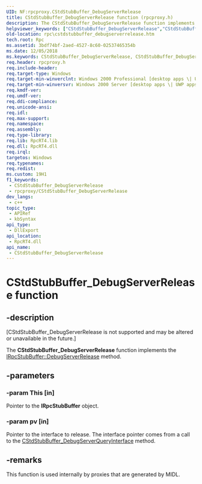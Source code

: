 ```yaml
---
UID: NF:rpcproxy.CStdStubBuffer_DebugServerRelease
title: CStdStubBuffer_DebugServerRelease function (rpcproxy.h)
description: The CStdStubBuffer_DebugServerRelease function implements the IRpcStubBuffer::DebugServerRelease method.
helpviewer_keywords: ["CStdStubBuffer_DebugServerRelease","CStdStubBuffer_DebugServerRelease function [RPC]","rpc.cstdstubbuffer_debugserverrelease","rpcproxy/CStdStubBuffer_DebugServerRelease"]
old-location: rpc\cstdstubbuffer_debugserverrelease.htm
tech.root: Rpc
ms.assetid: 3bdf74bf-2aed-4527-8c60-02537465354b
ms.date: 12/05/2018
ms.keywords: CStdStubBuffer_DebugServerRelease, CStdStubBuffer_DebugServerRelease function [RPC], rpc.cstdstubbuffer_debugserverrelease, rpcproxy/CStdStubBuffer_DebugServerRelease
req.header: rpcproxy.h
req.include-header: 
req.target-type: Windows
req.target-min-winverclnt: Windows 2000 Professional [desktop apps \| UWP apps]
req.target-min-winversvr: Windows 2000 Server [desktop apps \| UWP apps]
req.kmdf-ver: 
req.umdf-ver: 
req.ddi-compliance: 
req.unicode-ansi: 
req.idl: 
req.max-support: 
req.namespace: 
req.assembly: 
req.type-library: 
req.lib: RpcRT4.lib
req.dll: RpcRT4.dll
req.irql: 
targetos: Windows
req.typenames: 
req.redist: 
ms.custom: 19H1
f1_keywords:
 - CStdStubBuffer_DebugServerRelease
 - rpcproxy/CStdStubBuffer_DebugServerRelease
dev_langs:
 - c++
topic_type:
 - APIRef
 - kbSyntax
api_type:
 - DllExport
api_location:
 - RpcRT4.dll
api_name:
 - CStdStubBuffer_DebugServerRelease
---
```


# CStdStubBuffer_DebugServerRelease function


## -description

<p class="CCE_Message">[CStdStubBuffer_DebugServerRelease is not supported and may be altered or unavailable in the future.]

The <b>CStdStubBuffer_DebugServerRelease</b> function implements the <a href="https://docs.microsoft.com/windows/desktop/api/objidl/nf-objidl-irpcstubbuffer-debugserverrelease">IRpcStubBuffer::DebugServerRelease</a> method.

## -parameters

### -param This [in]

Pointer to the <b>IRpcStubBuffer</b> object.

### -param pv [in]

Pointer to the interface to release. The interface pointer comes from a call to the <a href="https://docs.microsoft.com/windows/desktop/api/rpcproxy/nf-rpcproxy-cstdstubbuffer_debugserverqueryinterface">CStdStubBuffer_DebugServerQueryInterface</a> method.

## -remarks

This function is used internally by proxies that are generated by MIDL.

